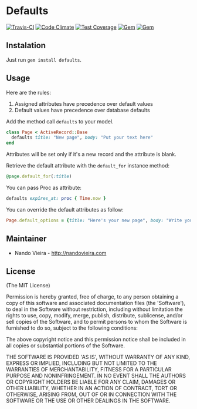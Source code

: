 # Defaults

[![Travis-CI](https://travis-ci.org/fnando/defaults.png)](https://travis-ci.org/fnando/defaults)
[![Code Climate](https://codeclimate.com/github/fnando/defaults/badges/gpa.svg)](https://codeclimate.com/github/fnando/defaults)
[![Test Coverage](https://codeclimate.com/github/fnando/defaults/badges/coverage.svg)](https://codeclimate.com/github/fnando/defaults/coverage)
[![Gem](https://img.shields.io/gem/v/defaults.svg)](https://rubygems.org/gems/defaults)
[![Gem](https://img.shields.io/gem/dt/defaults.svg)](https://rubygems.org/gems/defaults)

## Instalation

Just run `gem install defaults`.

## Usage

Here are the rules:

1. Assigned attributes have precedence over default values
2. Default values have precedence over database defaults

Add the method call `defaults` to your model.

```ruby
class Page < ActiveRecord::Base
  defaults title: "New page", body: "Put your text here"
end
```

Attributes will be set only if it's a new record and the attribute is blank.

Retrieve the default attribute with the `default_for` instance method:

```ruby
@page.default_for(:title)
```

You can pass Proc as attribute:

```ruby
defaults expires_at: proc { Time.now }
```

You can override the default attributes as follow:

```ruby
Page.default_options = {title: "Here's your new page", body: "Write your page text"}
```

## Maintainer

* Nando Vieira - http://nandovieira.com

## License

(The MIT License)

Permission is hereby granted, free of charge, to any person obtaining
a copy of this software and associated documentation files (the
'Software'), to deal in the Software without restriction, including
without limitation the rights to use, copy, modify, merge, publish,
distribute, sublicense, and/or sell copies of the Software, and to
permit persons to whom the Software is furnished to do so, subject to
the following conditions:

The above copyright notice and this permission notice shall be
included in all copies or substantial portions of the Software.

THE SOFTWARE IS PROVIDED 'AS IS', WITHOUT WARRANTY OF ANY KIND,
EXPRESS OR IMPLIED, INCLUDING BUT NOT LIMITED TO THE WARRANTIES OF
MERCHANTABILITY, FITNESS FOR A PARTICULAR PURPOSE AND NONINFRINGEMENT.
IN NO EVENT SHALL THE AUTHORS OR COPYRIGHT HOLDERS BE LIABLE FOR ANY
CLAIM, DAMAGES OR OTHER LIABILITY, WHETHER IN AN ACTION OF CONTRACT,
TORT OR OTHERWISE, ARISING FROM, OUT OF OR IN CONNECTION WITH THE
SOFTWARE OR THE USE OR OTHER DEALINGS IN THE SOFTWARE.
